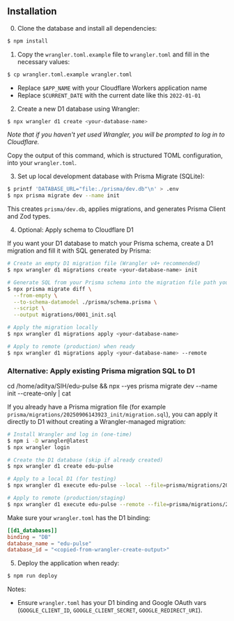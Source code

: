 ## Installation

0. Clone the database and install all dependencies:

```sh
$ npm install
```

1. Copy the `wrangler.toml.example` file to `wrangler.toml` and fill in the necessary values:

```sh
$ cp wrangler.toml.example wrangler.toml
```

  - Replace `$APP_NAME` with your Cloudflare Workers application name
  - Replace `$CURRENT_DATE` with the current date like this `2022-01-01`

2. Create a new D1 database using Wrangler:

```sh
$ npx wrangler d1 create <your-database-name>
```

_Note that if you haven't yet used Wrangler, you will be prompted to log in to Cloudflare._

Copy the output of this command, which is structured TOML configuration, into your `wrangler.toml`.

3. Set up local development database with Prisma Migrate (SQLite):

```sh
$ printf 'DATABASE_URL="file:./prisma/dev.db"\n' > .env
$ npx prisma migrate dev --name init
```

This creates `prisma/dev.db`, applies migrations, and generates Prisma Client and Zod types.

4. Optional: Apply schema to Cloudflare D1

If you want your D1 database to match your Prisma schema, create a D1 migration and fill it with SQL generated by Prisma:

```sh
# Create an empty D1 migration file (Wrangler v4+ recommended)
$ npx wrangler d1 migrations create <your-database-name> init

# Generate SQL from your Prisma schema into the migration file path you just created
$ npx prisma migrate diff \
  --from-empty \
  --to-schema-datamodel ./prisma/schema.prisma \
  --script \
  --output migrations/0001_init.sql

# Apply the migration locally
$ npx wrangler d1 migrations apply <your-database-name>

# Apply to remote (production) when ready
$ npx wrangler d1 migrations apply <your-database-name> --remote
```

### Alternative: Apply existing Prisma migration SQL to D1

cd /home/aditya/SIH/edu-pulse && npx --yes prisma migrate dev --name init --create-only | cat

If you already have a Prisma migration file (for example `prisma/migrations/20250906143923_init/migration.sql`), you can apply it directly to D1 without creating a Wrangler-managed migration:

```sh
# Install Wrangler and log in (one-time)
$ npm i -D wrangler@latest
$ npx wrangler login

# Create the D1 database (skip if already created)
$ npx wrangler d1 create edu-pulse

# Apply to a local D1 (for testing)
$ npx wrangler d1 execute edu-pulse --local --file=prisma/migrations/20250906151153_init/migration.sql

# Apply to remote (production/staging)
$ npx wrangler d1 execute edu-pulse --remote --file=prisma/migrations/20250906151153_init/migration.sql
```

Make sure your `wrangler.toml` has the D1 binding:

```toml
[[d1_databases]]
binding = "DB"
database_name = "edu-pulse"
database_id = "<copied-from-wrangler-create-output>"
```

5. Deploy the application when ready:

```sh
$ npm run deploy
```

Notes:
- Ensure `wrangler.toml` has your D1 binding and Google OAuth vars (`GOOGLE_CLIENT_ID`, `GOOGLE_CLIENT_SECRET`, `GOOGLE_REDIRECT_URI`).
